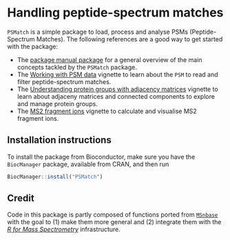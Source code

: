 # Handling peptide-spectrum matches

`PSMatch` is a simple package to load, process and analyse PSMs
(Peptide-Spectrum Matches). The following references are a good way to
get started with the package:

- The [package manual
  package](https://rformassspectrometry.github.io/PSMatch/reference/PSMatch.html)
  for a general overview of the main concepts tackled by the `PSMatch`
  package.
- The [Working with PSM
  data](https://rformassspectrometry.github.io/PSMatch/articles/PSM.html)
  vignette to learn about the `PSM` to read and filter
  peptide-spectrum matches.
- The [Understanding protein groups with adjacency
  matrices](https://rformassspectrometry.github.io/PSMatch/articles/AdjacencyMatrix.html)
  vignette to learn about adjaceny matrices and connected components
  to explore and manage protein groups.
- The [MS2 fragment
  ions](https://rformassspectrometry.github.io/PSMatch/articles/Fragments.html)
  vignette to calculate and visualise MS2 fragment ions.

## Installation instructions

To install the package from Bioconductor, make sure you have the
`BiocManager` package, available from CRAN, and then run

```r
BiocManager::install("PSMatch")
```

## Credit

Code in this package is partly composed of functions ported from
[`MSnbase`](http://lgatto.github.io/MSnbase/) with the goal to (1)
make them more general and (2) integrate them with the [*R for Mass
Spectrometry*](https://github.com/rformassspectrometry)
infrastructure.
